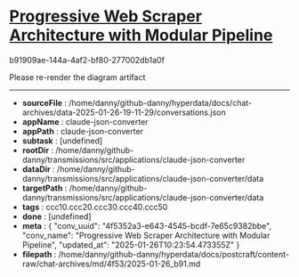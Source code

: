 # [Progressive Web Scraper Architecture with Modular Pipeline](https://claude.ai/chat/4f5352a3-e643-4545-bcdf-7e65c9382bbe)

b91909ae-144a-4af2-bf80-277002db1a0f

Please re-render the diagram artifact

---

* **sourceFile** : /home/danny/github-danny/hyperdata/docs/chat-archives/data-2025-01-26-19-11-29/conversations.json
* **appName** : claude-json-converter
* **appPath** : claude-json-converter
* **subtask** : [undefined]
* **rootDir** : /home/danny/github-danny/transmissions/src/applications/claude-json-converter
* **dataDir** : /home/danny/github-danny/transmissions/src/applications/claude-json-converter/data
* **targetPath** : /home/danny/github-danny/transmissions/src/applications/claude-json-converter/data
* **tags** : ccc10.ccc20.ccc30.ccc40.ccc50
* **done** : [undefined]
* **meta** : {
  "conv_uuid": "4f5352a3-e643-4545-bcdf-7e65c9382bbe",
  "conv_name": "Progressive Web Scraper Architecture with Modular Pipeline",
  "updated_at": "2025-01-26T10:23:54.473355Z"
}
* **filepath** : /home/danny/github-danny/hyperdata/docs/postcraft/content-raw/chat-archives/md/4f53/2025-01-26_b91.md